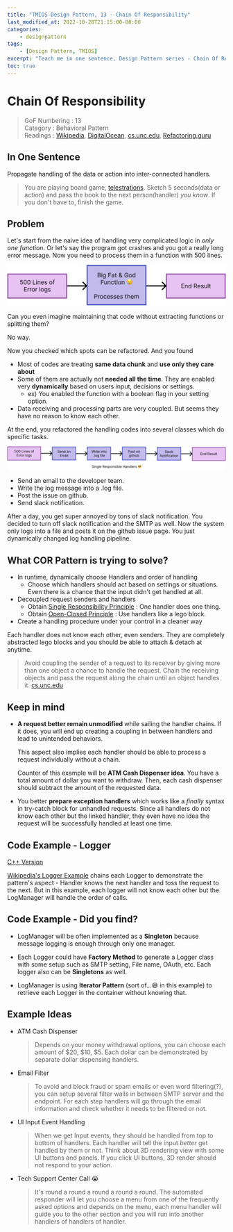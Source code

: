 ```yaml
---
title: "TMIOS Design Pattern, 13 - Chain Of Responsibility"
last_modified_at: 2022-10-28T21:15:00-08:00
categories:
    - designpattern
tags:
    - [Design Pattern, TMIOS]
excerpt: "Teach me in one sentence, Design Pattern series - Chain Of Responsibility"
toc: true
---
```


# Chain Of Responsibility

> GoF Numbering : 13<br/>
> Category : Behavioral Pattern<br/>
> Readings : [Wikipedia](https://en.wikipedia.org/wiki/Chain-of-responsibility_pattern), 
[DigitalOcean](https://www.digitalocean.com/community/tutorials/chain-of-responsibility-design-pattern-in-java), 
[cs.unc.edu](https://www.cs.unc.edu/~stotts/GOF/hires/pat5afso.htm),
[Refactoring.guru](https://refactoring.guru/design-patterns/chain-of-responsibility)

## In One Sentence

Propagate handling of the data or action into inter-connected handlers.

> You are playing board game, [telestrations](https://boardgamegeek.com/boardgame/46213/telestrations). Sketch 5 seconds(data or action) and pass the book to the next person(handler) *you know*. If you don't have to, finish the game.

## Problem

Let's start from the naive idea of handling very complicated logic in *only one function*. Or let's say the program got crashes and you got a really long error message. Now you need to process them in a function with 500 lines.

![](/_posts/design-pattern/13-COR/images/problem.svg)

Can you even imagine maintaining that code without extracting functions or splitting them?

No way.

Now you checked which spots can be refactored. And you found

- Most of codes are treating **same data chunk** and **use only they care about**
- Some of them are actually not **needed all the time**. They are enabled very **dynamically** based on users input, decisions or settings.
  - ex) You enabled the function with a boolean flag in your setting option.
- Data receiving and processing parts are very coupled. But seems they have no reason to know each other.

At the end, you refactored the handling codes into several classes which do specific tasks.

![](/_posts/design-pattern/13-COR/images/solve.svg)

- Send an email to the developer team.
- Write the log message into a .log file.
- Post the issue on github.
- Send slack notification.

After a day, you get super annoyed by tons of slack notification. You decided to turn off slack notification and the SMTP as well. Now the system only logs into a file and posts it on the github issue page. You just dynamically changed log handling pipeline.

## What COR Pattern is trying to solve?

- In runtime, dynamically choose Handlers and order of handling
  - Choose which handlers should act based on settings or situations. Even there is a chance that the input didn't get handled at all.
- Decoupled request senders and handlers
  - Obtain [Single Responsibility Principle](https://en.wikipedia.org/wiki/Single-responsibility_principle) : One handler does one thing.
  - Obtain [Open-Closed Principle](https://en.wikipedia.org/wiki/Open%E2%80%93closed_principle) : Use handlers like a lego block.
- Create a handling procedure under your control in a cleaner way

Each handler does not know each other, even senders. They are completely abstracted lego blocks and you should be able to attach & detach at anytime. 

>Avoid coupling the sender of a request to its receiver by giving more than one object a chance to handle the request. Chain the receiving objects and pass the request along the chain until an object handles it.
[cs.unc.edu](https://www.cs.unc.edu/~stotts/GOF/hires/pat5afso.htm)

## Keep in mind

- **A request better remain unmodified** while sailing the handler chains. If it does, you will end up creating a coupling in between handlers and lead to unintended behaviors.

    This aspect also implies each handler should be able to process a request individually without a chain.

    Counter of this example will be **ATM Cash Dispenser idea**. You have a total amount of dollar you want to withdraw.  Then, each cash dispenser should subtract the amount of the requested data. 

- You better **prepare exception handlers** which works like a *finally* syntax in try-catch block for unhandled requests. Since all handlers do not know each other but the linked handler, they even have no idea the request will be successfully handled at least one time.

## Code Example - Logger

[C++ Version](https://github.com/raacker/raacker.github.io/tree/master/_posts/design-pattern/13-COR/codes/c%2B%2B)


[Wikipedia's Logger Example](https://en.wikipedia.org/wiki/Chain-of-responsibility_pattern) chains each Logger to demonstrate the pattern's aspect
    - Handler knows the next handler and toss the request to the next.
But in this example, each logger will not know each other but the LogManager will handle the order of calls.

## Code Example - Did you find?

* LogManager will be often implemented as a **Singleton** because message logging is enough through only one manager.

* Each Logger could have **Factory Method** to generate a Logger class with some setup such as SMTP setting, File name, OAuth, etc. Each logger also can be **Singletons** as well.

* LogManager is using **Iterator Pattern** (sort of...😅 in this example) to retrieve each Logger in the container without knowing that.

## Example Ideas

- ATM Cash Dispenser
    >Depends on your money withdrawal options, you can choose each amount of $20, $10, $5. Each dollar can be demonstrated by separate dollar dispensing handlers.

- Email Filter
    >To avoid and block fraud or spam emails or even word filtering(?), you can setup several filter walls in between SMTP server and the endpoint. For each step handlers will go through the email information and check whether it needs to be filtered or not.

- UI Input Event Handling
    >When we get Input events, they should be handled from top to bottom of handlers. Each handler will tell the input *better* get handled by them or not. Think about 3D rendering view with some UI buttons and panels. If you click UI buttons, 3D render should not respond to your action.

- Tech Support Center Call 😭
    >It's round a round a round a round a round. The automated responder will let you choose a menu from one of the frequently asked options and depends on the menu, each menu handler will guide you to the other section and you will run into another handlers of handlers of handler. 
